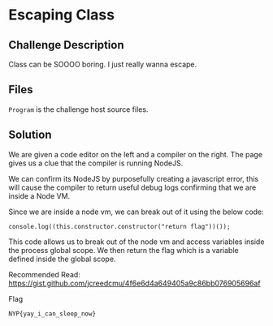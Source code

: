 # Escaping Class
## Challenge Description
Class can be SOOOO boring. I just really wanna escape. 

## Files
`Program` is the challenge host source files.

## Solution

We are given a code editor on the left and a compiler on the right. The page gives us a clue that the compiler is running NodeJS.

We can confirm its NodeJS by purposefully creating a javascript error, this will cause the compiler to return useful debug logs confirming that we are inside a Node VM.

Since we are inside a node vm, we can break out of it using the below code:

```
console.log((this.constructor.constructor("return flag"))());
```

This code allows us to break out of the node vm and access variables inside the process global scope. We then return the flag which is a variable defined inside the global scope.

Recommended Read: https://gist.github.com/jcreedcmu/4f6e6d4a649405a9c86bb076905696af

Flag
```
NYP{yay_i_can_sleep_now}
```
